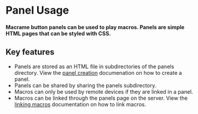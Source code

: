 # Panel Usage

#### Macrame button panels can be used to play macros. Panels are simple HTML pages that can be styled with CSS. 

## Key features
- Panels are stored as an HTML file in subdirectories of the panels directory. View the [panel creation](../panels/creation) documenation on how to create a panel.
- Panels can be shared by sharing the panels subdirectory. 
- Macros can only be used by remote devices if they are linked in a panel.
- Macros can be linked through the panels page on the server. View the [linking macros](../panels/linking-macros) documentation on how to link macros.